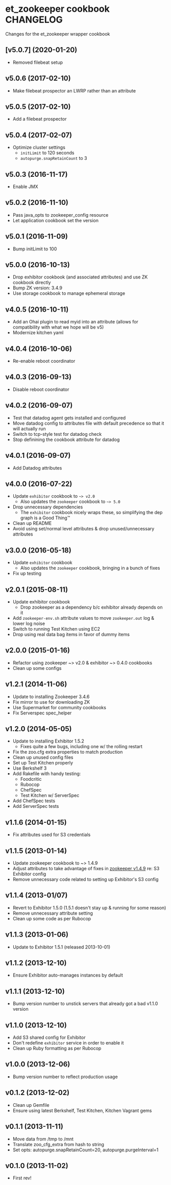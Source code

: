 et_zookeeper cookbook CHANGELOG
===============================
Changes for the et_zookeeper wrapper cookbook

## [v5.0.7] (2020-01-20)

* Removed filebeat setup

v5.0.6 (2017-02-10)
-------------------
* Make filebeat prospector an LWRP rather than an attribute

v5.0.5 (2017-02-10)
-------------------
* Add a filebeat prospector

v5.0.4 (2017-02-07)
-------------------
* Optimize cluster settings
    - `initLimit` to 120 seconds
    - `autopurge.snapRetainCount` to 3

v5.0.3 (2016-11-17)
-------------------
* Enable JMX

v5.0.2 (2016-11-10)
-------------------
* Pass java_opts to zookeeper_config resource
* Let application cookbook set the version

v5.0.1 (2016-11-09)
-------------------
* Bump initLimit to 100

v5.0.0 (2016-10-13)
-------------------
* Drop exhibitor cookbook (and associated attributes) and use ZK cookbook directly
* Bump ZK version: 3.4.9
* Use storage cookbook to manage ephemeral storage

v4.0.5 (2016-10-11)
-------------------
* Add an Ohai plugin to read myid into an attribute (allows for compatibility with what we hope will be v5)
* Modernize kitchen yaml

v4.0.4 (2016-10-06)
-------------------
* Re-enable reboot coordinator

v4.0.3 (2016-09-13)
-------------------
* Disable reboot coordinator

v4.0.2 (2016-09-07)
-------------------
* Test that datadog agent gets installed and configured
* Move datadog config to attributes file with default precedence so that it will actually run
* Switch to tcp-style test for datadog check
* Stop definining the cookbook attribute for datadog

v4.0.1 (2016-09-07)
-------------------
* Add Datadog attributes

v4.0.0 (2016-07-22)
-------------------
* Update `exhibitor` cookbook to `~> v2.0`
    - Also updates the `zookeeper` cookbook to `~> 5.0`
* Drop unnecessary dependencies
    - The `exhibitor` cookbook nicely wraps these, so simplifying the dep graph is a Good Thing™
* Clean up README
* Avoid using set/normal level attributes & drop unused/unnecessary attributes

v3.0.0 (2016-05-18)
-------------------
* Update `exhibitor` cookbook
    - Also updates the `zookeeper` cookbook, bringing in a bunch of fixes
* Fix up testing

v2.0.1 (2015-08-11)
-------------------
* Update exhibitor cookbook
    - Drop zookeeper as a dependency b/c exhibitor already depends on it
* Add `zookeeper-env.sh` attribute values to move `zookeeper.out` log & lower log noise
* Switch to running Test Kitchen using EC2
* Drop using real data bag items in favor of dummy items

v2.0.0 (2015-01-16)
-------------------
* Refactor using zookeeper ~> v2.0 & exhibitor ~> 0.4.0 cookbooks
* Clean up some configs

v1.2.1 (2014-11-06)
-------------------
* Update to installing Zookeeper 3.4.6
* Fix mirror to use for downloading ZK
* Use Supermarket for community cookbooks
* Fix Serverspec spec_helper

v1.2.0 (2014-05-05)
-------------------
* Update to installing Exhibitor 1.5.2
    * Fixes quite a few bugs, including one w/ the rolling restart
* Fix the zoo.cfg extra properties to match production
* Clean up unused config files
* Set up Test Kitchen properly
* Use Berkshelf 3
* Add Rakefile with handy testing:
    * Foodcritic
    * Rubocop
    * ChefSpec
    * Test Kitchen w/ ServerSpec
* Add ChefSpec tests
* Add ServerSpec tests


v1.1.6 (2014-01-15)
-------------
* Fix attributes used for S3 credentials

v1.1.5 (2013-01-14)
-------------
* Update zookeeper cookbook to ~> 1.4.9
* Adjust attributes to take advantage of fixes in [zookeeper v1.4.9](https://github.com/SimpleFinance/chef-zookeeper/compare/v1.4.8...v1.4.9) re: S3 Exhibitor config
* Remove unnecessary code related to setting up Exhibitor's S3 config

v1.1.4 (2013-01/07)
-------------
* Revert to Exhibitor 1.5.0 (1.5.1 doesn't stay up & running for some reason)
* Remove unnecessary attribute setting
* Clean up some code as per Rubocop

v1.1.3 (2013-01-06)
-------------
* Update to Exhibitor 1.5.1 (released 2013-10-01)

v1.1.2 (2013-12-10)
-------------
* Ensure Exhibitor auto-manages instances by default

v1.1.1 (2013-12-10)
-------------
* Bump version number to unstick servers that already got a bad v1.1.0 version

v1.1.0 (2013-12-10)
-------------
* Add S3 shared config for Exhibitor
* Don't redefine `exhibitor` service in order to enable it
* Clean up Ruby formatting as per Rubocop

v1.0.0 (2013-12-06)
-------------
* Bump version number to reflect production usage

v0.1.2 (2013-12-02)
-------------
* Clean up Gemfile
* Ensure using latest Berkshelf, Test Kitchen, Kitchen Vagrant gems

v0.1.1 (2013-11-11)
-------------
* Move data from /tmp to /mnt
* Translate zoo_cfg_extra from hash to string
* Set opts: autopurge.snapRetainCount=20, autopurge.purgeInterval=1

v0.1.0 (2013-11-02)
-------------
* First rev!
